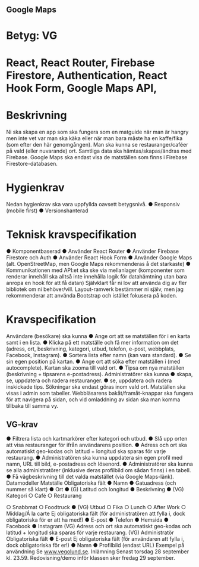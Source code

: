 ## Google Maps 
# Betyg: VG 

# React, React Router, Firebase Firestore, Authentication, React Hook Form, Google Maps API, 
# Beskrivning
Ni ska skapa en app som ska fungera som en matguide när man är hangry men inte vet var
man ska käka eller när man bara måste ha en kaffe/fika (som efter den här genomgången). Man ska kunna se restauranger/caféer på vald (eller nuvarande) ort.
Samtliga data ska hämtas/skapas/ändras med Firebase. Google Maps ska endast visa de matställen som finns i Firebase Firestore-databasen.

# Hygienkrav
Nedan hygienkrav ska vara uppfyllda oavsett betygsnivå.
● Responsiv (mobile first)
● Versionshanterad 

# Teknisk kravspecifikation
● Komponentbaserad
● Använder React Router
● Använder Firebase Firestore och Auth
● Använder React Hook Form
● Använder Google Maps (alt. OpenStreetMap, men Google Maps rekommenderas å det starkaste)
● Kommunikationen med API:et ska ske via mellanlager (komponenter som renderar innehåll ska alltså inte innehålla logik för datahämtning utan bara anropa en hook för att få datan)
Självklart får ni lov att använda dig av fler bibliotek om ni behöver/vill. Layout-ramverk bestämmer ni själv, men jag rekommenderar att använda Bootstrap och istället fokusera på koden.

# Kravspecifikation
Användare (besökare) ska kunna
● Ange ort att se matställen för i en karta samt i en lista.
● Klicka på ett matställe och få mer information om det (adress, ort, beskrivning,
kategori, utbud, telefon, e-post, webbplats, Facebook, Instagram).
 ● Sortera lista efter namn (kan vara standard).
● Se sin egen position på kartan.
● Ange ort att söka efter matställen i (med autocomplete). Kartan ska zooma till vald
ort.
● Tipsa om nya matställen (beskrivning + tipsarens e-postadress).
Administratörer ska kunna
● skapa, se, uppdatera och radera restauranger.
● se, uppdatera och radera inskickade tips.
Sökningar ska endast göras inom vald ort.
Matställen ska visas i admin som tabeller.
Webbläsarens bakåt/framåt-knappar ska fungera för att navigera på sidan, och vid omladdning av sidan ska man komma tillbaka till samma vy.

## VG-krav
● Filtrera lista och kartmarkörer efter kategori och utbud.
● Slå upp orten att visa restauranger för ifrån användarens position.
● Adress och ort ska automatiskt geo-kodas och latitud + longitud ska sparas för varje
restaurang.
● Administratören ska kunna uppdatera sin egen profil med namn, URL till bild,
e-postadress och lösenord.
● Administratörer ska kunna se alla administratörer (inklusive deras profilbild om sådan
finns) i en tabell.
● Få vägbeskrivning till det valda matstället (via Google Maps-länk).
Datamodeller
Matställe
Obligatoriska fält
● Namn
● Gatuadress (och nummer så klart)
● Ort
● (G) Latitud och longitud
● Beskrivning
● (VG) Kategori
○ Café
○ Restaurang
 
 ○ Snabbmat
○ Foodtruck ● (VG) Utbud
○ Fika
○ Lunch
○ After Work
○ Middag/Á la carte
Ej obligatoriska fält
(för administratören att fylla i, dock obligatoriska för er att ha med!)
● E-post
● Telefon
● Hemsida ● Facebook ● Instagram
(VG) Adress och ort ska automatiskt geo-kodas och latitud + longitud ska sparas för varje restaurang.
(VG) Administratör Obligatoriska fält
● E-post
Ej obligatoriska fält
(för användaren att fylla i, dock obligatoriska för er!)
● Namn
● Profilbild (endast URL)
Exempel på användning Se www.vegolund.se.
Inlämning
Senast torsdag 28 september kl. 23.59. Redovisning/demo inför klassen sker fredag 29 september.
